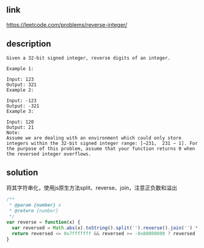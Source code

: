 ## link

https://leetcode.com/problems/reverse-integer/

## description

```
Given a 32-bit signed integer, reverse digits of an integer.

Example 1:

Input: 123
Output: 321
Example 2:

Input: -123
Output: -321
Example 3:

Input: 120
Output: 21
Note:
Assume we are dealing with an environment which could only store integers within the 32-bit signed integer range: [−231,  231 − 1]. For the purpose of this problem, assume that your function returns 0 when the reversed integer overflows.
```

## solution

将其字符串化，使用js原生方法split、reverse、join，注意正负数和溢出

```javascript
/**
 * @param {number} x
 * @return {number}
 */
var reverse = function(x) {
  var reversed = Math.abs(x).toString().split('').reverse().join('') * Math.sign(x)
  return reversed <= 0x7fffffff && reversed >= -0x80000000 ? reversed : 0
}
```
